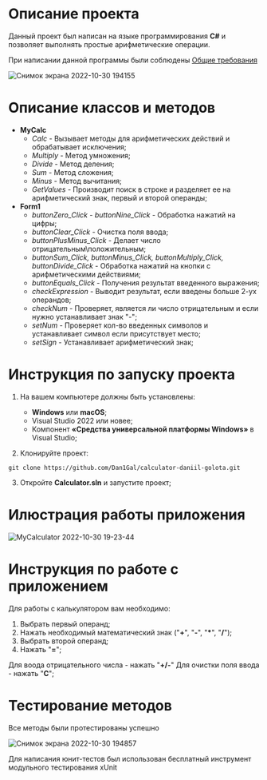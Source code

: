 # Описание проекта
Данный проект был написан на языке программирования **C#** и позволяет выполнять простые арифметические операции.

При написании данной программы были соблюдены [Общие требования](https://drive.google.com/file/d/1pG7LePLCTgWDAHcDCO2xN_1V6AvABwZw/view)

![Снимок экрана 2022-10-30 194155](https://user-images.githubusercontent.com/117031593/198891376-dbbed69e-bdd3-47c0-8cae-b2d70e476424.png)



# Описание классов и методов

- **MyCalc**
    - *Calc* - Вызывает методы для арифметических действий и обрабатывает исключения;
    - *Multiply* - Метод умножения;
    - *Divide* - Метод деления;
    - *Sum* - Метод сложения;
    - *Minus* - Метод вычитания;
    - *GetValues* - Производит поиск в строке и разделяет ее на арифметический знак, первый и второй операнды;
- **Form1**
    - *buttonZero_Click - buttonNine_Click* - Обработка нажатий на цифры;
    - *buttonClear_Click* - Очистка поля ввода;
    - *buttonPlusMinus_Click* - Делает число отрицательным\положительным;
    - *buttonSum_Click, buttonMinus_Click, buttonMultiply_Click, buttonDivide_Click* - Обработка нажатий на кнопки с арифметическими действиями;
    - *buttonEquals_Click* - Получения результат введенного выражения;
    - *checkExpression* - Выводит результат, если введены больше 2-ух операндов;
    - *checkNum* - Проверяет, является ли число отрицательным и если нужно устанавливает знак "-";
    - *setNum* - Проверяет кол-во введенных символов и устанавливает символ если присутствует место;
    - *setSign* - Устанавливает арифметический знак;

# Инструкция по запуску проекта

1. На вашем компьютере должны быть установлены:
    - **Windows** или **macOS**;
    - Visual Studio 2022 или новее;
    - Компонент **«Средства универсальной платформы Windows»** в Visual Studio;

2. Клонируйте проект:
```git
git clone https://github.com/Dan1Gal/calculator-daniil-golota.git
```
3. Откройте **Calculator.sln** и запустите проект;

# Илюстрация работы приложения

![MyCalculator 2022-10-30 19-23-44](https://user-images.githubusercontent.com/117031593/198891803-74f92fc8-9fb4-410a-ae64-068010371cd6.gif)




# Инструкция по работе с приложением

Для работы с калькулятором вам необходимо:
1. Выбрать первый операнд;
2. Нажать необходимый математический знак ("**+**", "**-**", "**\***", "**/**");
3. Выбрать второй операнд;
4. Нажать "**=**";

Для воода отрицательного числа - нажать "**+/-**"
Для очистки поля ввода - нажать "**C**";

# Тестирование методов

Все методы были протестированы успешно

![Снимок экрана 2022-10-30 194857](https://user-images.githubusercontent.com/117031593/198891844-2e1f8023-c785-436e-b695-4f4501d329f2.png)



Для написания юнит-тестов был использован бесплатный инструмент модульного тестирования xUnit
